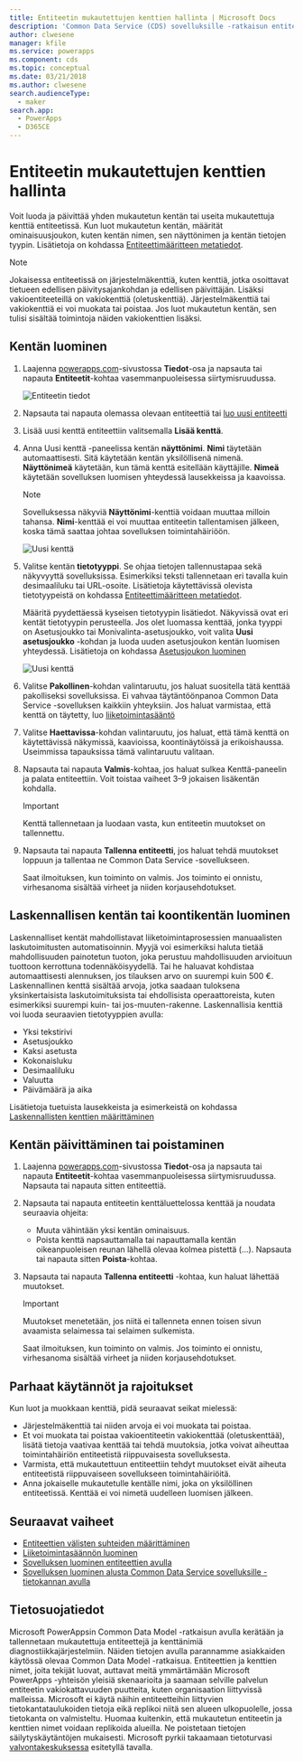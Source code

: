 ```yaml
---
title: Entiteetin mukautettujen kenttien hallinta | Microsoft Docs
description: 'Common Data Service (CDS) sovelluksille -ratkaisun entiteetin mukautettujen kenttien luomisen, lukemisen, päivittämisen ja poistamisen ohjeet.'
author: clwesene
manager: kfile
ms.service: powerapps
ms.component: cds
ms.topic: conceptual
ms.date: 03/21/2018
ms.author: clwesene
search.audienceType:
  - maker
search.app:
  - PowerApps
  - D365CE
---
```


# <a name="manage-custom-fields-in-an-entity"></a>Entiteetin mukautettujen kenttien hallinta
Voit luoda ja päivittää yhden mukautetun kentän tai useita mukautettuja kenttiä entiteetissä. Kun luot mukautetun kentän, määrität ominaisuusjoukon, kuten kentän nimen, sen näyttönimen ja kentän tietojen tyypin. Lisätietoja on kohdassa [Entiteettimääritteen metatiedot](../../developer/common-data-service/entity-attribute-metadata.md).

> [!NOTE]
> Jokaisessa entiteetissä on järjestelmäkenttiä, kuten kenttiä, jotka osoittavat tietueen edellisen päivitysajankohdan ja edellisen päivittäjän. Lisäksi vakioentiteeteillä on vakiokenttiä (oletuskenttiä). Järjestelmäkenttiä tai vakiokenttiä ei voi muokata tai poistaa. Jos luot mukautetun kentän, sen tulisi sisältää toimintoja näiden vakiokenttien lisäksi.

## <a name="create-a-field"></a>Kentän luominen
1. Laajenna [powerapps.com](https://web.powerapps.com/?utm_source=padocs&utm_medium=linkinadoc&utm_campaign=referralsfromdoc)-sivustossa **Tiedot**-osa ja napsauta tai napauta **Entiteetit**-kohtaa vasemmanpuoleisessa siirtymisruudussa.

    ![Entiteetin tiedot](./media/data-platform-cds-create-entity/entitylist.png "Entiteettiluettelo")

2. Napsauta tai napauta olemassa olevaan entiteettiä tai [luo uusi entiteetti](data-platform-create-entity.md)

3. Lisää uusi kenttä entiteettiin valitsemalla **Lisää kenttä**.

4. Anna Uusi kenttä -paneelissa kentän **näyttönimi**. **Nimi** täytetään automaattisesti. Sitä käytetään kentän yksilöllisenä nimenä. **Näyttönimeä** käytetään, kun tämä kenttä esitellään käyttäjille. **Nimeä** käytetään sovelluksen luomisen yhteydessä lausekkeissa ja kaavoissa.

    > [!NOTE]
    > Sovelluksessa näkyviä **Näyttönimi**-kenttiä voidaan muuttaa milloin tahansa. **Nimi**-kenttää ei voi muuttaa entiteetin tallentamisen jälkeen, koska tämä saattaa johtaa sovelluksen toimintahäiriöön.

    ![Uusi kenttä](./media/data-platform-cds-create-entity/newfieldpanel.png "Uusi kenttä -paneeli")

5. Valitse kentän **tietotyyppi**. Se ohjaa tietojen tallennustapaa sekä näkyvyyttä sovelluksissa. Esimerkiksi teksti tallennetaan eri tavalla kuin desimaaliluku tai URL-osoite. Lisätietoja käytettävissä olevista tietotyypeistä on kohdassa [Entiteettimääritteen metatiedot](../../developer/common-data-service/entity-attribute-metadata.md).

    Määritä pyydettäessä kyseisen tietotyypin lisätiedot. Näkyvissä ovat eri kentät tietotyypin perusteella. Jos olet luomassa kenttää, jonka tyyppi on Asetusjoukko tai Monivalinta-asetusjoukko, voit valita **Uusi asetusjoukko** -kohdan ja luoda uuden asetusjoukon kentän luomisen yhteydessä. Lisätietoja on kohdassa [Asetusjoukon luominen](custom-picklists.md)

    ![Uusi kenttä](./media/data-platform-cds-create-entity/newfieldpanel-2.png "Uusi kenttä -paneeli")


7. Valitse **Pakollinen**-kohdan valintaruutu, jos haluat suositella tätä kenttää pakolliseksi sovelluksissa. Ei vahvaa täytäntöönpanoa Common Data Service -sovelluksen kaikkiin yhteyksiin. Jos haluat varmistaa, että kenttä on täytetty, luo [liiketoimintasääntö](data-platform-create-business-rule.md)

8. Valitse **Haettavissa**-kohdan valintaruutu, jos haluat, että tämä kenttä on käytettävissä näkymissä, kaavioissa, koontinäytöissä ja erikoishaussa. Useimmissa tapauksissa tämä valintaruutu valitaan.

9. Napsauta tai napauta **Valmis**-kohtaa, jos haluat sulkea Kenttä-paneelin ja palata entiteettiin. Voit toistaa vaiheet 3–9 jokaisen lisäkentän kohdalla.
   
    > [!IMPORTANT]
    > Kenttä tallennetaan ja luodaan vasta, kun entiteetin muutokset on tallennettu.

10. Napsauta tai napauta **Tallenna entiteetti**, jos haluat tehdä muutokset loppuun ja tallentaa ne Common Data Service -sovellukseen.

    Saat ilmoituksen, kun toiminto on valmis. Jos toiminto ei onnistu, virhesanoma sisältää virheet ja niiden korjausehdotukset.

## <a name="create-a-calculated-or-roll-up-field"></a>Laskennallisen kentän tai koontikentän luominen
Laskennalliset kentät mahdollistavat liiketoimintaprosessien manuaalisten laskutoimitusten automatisoinnin. Myyjä voi esimerkiksi haluta tietää mahdollisuuden painotetun tuoton, joka perustuu mahdollisuuden arvioituun tuottoon kerrottuna todennäköisyydellä. Tai he haluavat kohdistaa automaattisesti alennuksen, jos tilauksen arvo on suurempi kuin 500 €. Laskennallinen kenttä sisältää arvoja, jotka saadaan tuloksena yksinkertaisista laskutoimituksista tai ehdollisista operaattoreista, kuten esimerkiksi suurempi kuin- tai jos-muuten-rakenne. Laskennallisia kenttiä voi luoda seuraavien tietotyyppien avulla:

* Yksi tekstirivi
* Asetusjoukko
* Kaksi asetusta
* Kokonaisluku
* Desimaaliluku
* Valuutta
* Päivämäärä ja aika

Lisätietoja tuetuista lausekkeista ja esimerkeistä on kohdassa [Laskennallisten kenttien määrittäminen](/dynamics365/customer-engagement/customize/define-calculated-fields)

## <a name="update-or-delete-a-field"></a>Kentän päivittäminen tai poistaminen
1. Laajenna [powerapps.com](https://web.powerapps.com/?utm_source=padocs&utm_medium=linkinadoc&utm_campaign=referralsfromdoc)-sivustossa **Tiedot**-osa ja napsauta tai napauta **Entiteetit**-kohtaa vasemmanpuoleisessa siirtymisruudussa. Napsauta tai napauta sitten entiteettiä.
2. Napsauta tai napauta entiteetin kenttäluettelossa kenttää ja noudata seuraavia ohjeita:
   
   * Muuta vähintään yksi kentän ominaisuus.
   * Poista kenttä napsauttamalla tai napauttamalla kentän oikeanpuoleisen reunan lähellä olevaa kolmea pistettä (...). Napsauta tai napauta sitten **Poista**-kohtaa.

3. Napsauta tai napauta **Tallenna entiteetti** -kohtaa, kun haluat lähettää muutokset.
   
    > [!IMPORTANT]
    > Muutokset menetetään, jos niitä ei tallenneta ennen toisen sivun avaamista selaimessa tai selaimen sulkemista.

    Saat ilmoituksen, kun toiminto on valmis. Jos toiminto ei onnistu, virhesanoma sisältää virheet ja niiden korjausehdotukset.

## <a name="best-practices-and-restrictions"></a>Parhaat käytännöt ja rajoitukset
Kun luot ja muokkaan kenttiä, pidä seuraavat seikat mielessä:

* Järjestelmäkenttiä tai niiden arvoja ei voi muokata tai poistaa.
* Et voi muokata tai poistaa vakioentiteetin vakiokenttää (oletuskenttää), lisätä tietoja vaativaa kenttää tai tehdä muutoksia, jotka voivat aiheuttaa toimintahäiriön entiteetistä riippuvaisesta sovelluksesta.
* Varmista, että mukautettuun entiteettiin tehdyt muutokset eivät aiheuta entiteetistä riippuvaiseen sovellukseen toimintahäiriöitä.
* Anna jokaiselle mukautetulle kentälle nimi, joka on yksilöllinen entiteetissä. Kenttää ei voi nimetä uudelleen luomisen jälkeen.

## <a name="next-steps"></a>Seuraavat vaiheet
* [Entiteettien välisten suhteiden määrittäminen](data-platform-entity-lookup.md)
* [Liiketoimintasäännön luominen](data-platform-create-business-rule.md)
* [Sovelluksen luominen entiteettien avulla](../canvas-apps/data-platform-create-app.md)
* [Sovelluksen luominen alusta Common Data Service sovelluksille -tietokannan avulla](../canvas-apps/data-platform-create-app-scratch.md)

## <a name="privacy-notice"></a>Tietosuojatiedot
Microsoft PowerAppsin Common Data Model -ratkaisun avulla kerätään ja tallennetaan mukautettuja entiteettejä ja kenttänimiä diagnostiikkajärjestelmiin.  Näiden tietojen avulla parannamme asiakkaiden käytössä olevaa Common Data Model -ratkaisua. Entiteettien ja kenttien nimet, joita tekijät luovat, auttavat meitä ymmärtämään Microsoft PowerApps -yhteisön yleisiä skenaarioita ja saamaan selville palvelun entiteetin vakiokattavuuden puutteita, kuten organisaation liittyvissä malleissa. Microsoft ei käytä näihin entiteetteihin liittyvien tietokantataulukoiden tietoja eikä replikoi niitä sen alueen ulkopuolelle, jossa tietokanta on valmisteltu. Huomaa kuitenkin, että mukautetun entiteetin ja kenttien nimet voidaan replikoida alueilla. Ne poistetaan tietojen säilytyskäytäntöjen mukaisesti. Microsoft pyrkii takaamaan tietoturvasi [valvontakeskuksessa](https://www.microsoft.com/trustcenter/Privacy/default.aspx) esitetyllä tavalla.


